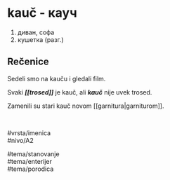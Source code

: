 # kauč - кауч

1. диван, софа
2. кушетка (разг.)

## Rečenice

Sedeli smo na kauču i gledali film.

Svaki ***[[trosed]]*** je kauč, ali ***kauč*** nije uvek trosed.

Zamenili su stari kauč novom [[garnitura|garniturom]].

<br>

#vrsta/imenica  
#nivo/A2  

#tema/stanovanje  
#tema/enterijer  
#tema/porodica  
